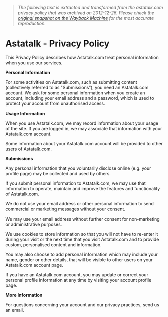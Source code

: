 > *The following text is extracted and transformed from the astatalk.com privacy policy that was archived on 2012-12-26. Please check the [original snapshot on the Wayback Machine](https://web.archive.org/web/20121226082625id_/http%3A//astatalk.com/privacy-policy) for the most accurate reproduction.*

# Astatalk - Privacy Policy

This Privacy Policy describes how Astatalk.com treat personal information when you use our services.

**Personal Information**

For some activities on Astatalk.com, such as submitting content (collectively referred to as "Submissions”), you need an Astatalk.com account. We ask for some personal information when you create an account, including your email address and a password, which is used to protect your account from unauthorised access.

**Usage Information**

When you use Astatalk.com, we may record information about your usage of the site. If you are logged in, we may associate that information with your Astatalk.com account.

Some information about your Astatalk.com account will be provided to other users of Astatalk.com.

**Submissions**

Any personal information that you voluntarily disclose online (e.g. your profile page) may be collected and used by others.

If you submit personal information to Astatalk.com, we may use that information to operate, maintain and improve the features and functionality of Astatalk.com.

We do not use your email address or other personal information to send commercial or marketing messages without your consent.

We may use your email address without further consent for non-marketing or administrative purposes.

We use cookies to store information so that you will not have to re-enter it during your visit or the next time that you visit Astatalk.com and to provide custom, personalised content and information.

You may also choose to add personal information which may include your name, gender or other details, that will be visible to other users on your Astatalk.com account page.

If you have an Astatalk.com account, you may update or correct your personal profile information at any time by visiting your account profile page.

**More Information**

For questions concerning your account and our privacy practices, send us an email.
